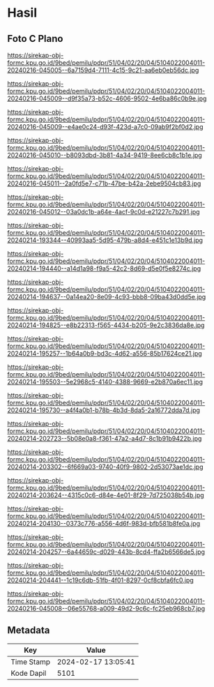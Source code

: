 # Hasil

## Foto C Plano

https://sirekap-obj-formc.kpu.go.id/9bed/pemilu/pdpr/51/04/02/20/04/5104022004011-20240216-045005--6a7159d4-7111-4c15-9c21-aa6eb0eb56dc.jpg

https://sirekap-obj-formc.kpu.go.id/9bed/pemilu/pdpr/51/04/02/20/04/5104022004011-20240216-045009--d9f35a73-b52c-4606-9502-4e6ba86c0b9e.jpg

https://sirekap-obj-formc.kpu.go.id/9bed/pemilu/pdpr/51/04/02/20/04/5104022004011-20240216-045009--e4ae0c24-d93f-423d-a7c0-09ab9f2bf0d2.jpg

https://sirekap-obj-formc.kpu.go.id/9bed/pemilu/pdpr/51/04/02/20/04/5104022004011-20240216-045010--b8093dbd-3b81-4a34-9419-8ee6cb8c1b1e.jpg

https://sirekap-obj-formc.kpu.go.id/9bed/pemilu/pdpr/51/04/02/20/04/5104022004011-20240216-045011--2a0fd5e7-c71b-47be-b42a-2ebe9504cb83.jpg

https://sirekap-obj-formc.kpu.go.id/9bed/pemilu/pdpr/51/04/02/20/04/5104022004011-20240216-045012--03a0dc1b-a64e-4acf-9c0d-e21227c7b291.jpg

https://sirekap-obj-formc.kpu.go.id/9bed/pemilu/pdpr/51/04/02/20/04/5104022004011-20240214-193344--40993aa5-5d95-479b-a8d4-e451c1e13b9d.jpg

https://sirekap-obj-formc.kpu.go.id/9bed/pemilu/pdpr/51/04/02/20/04/5104022004011-20240214-194440--a14d1a98-f9a5-42c2-8d69-d5e0f5e8274c.jpg

https://sirekap-obj-formc.kpu.go.id/9bed/pemilu/pdpr/51/04/02/20/04/5104022004011-20240214-194637--0a14ea20-8e09-4c93-bbb8-09ba43d0dd5e.jpg

https://sirekap-obj-formc.kpu.go.id/9bed/pemilu/pdpr/51/04/02/20/04/5104022004011-20240214-194825--e8b22313-f565-4434-b205-9e2c3836da8e.jpg

https://sirekap-obj-formc.kpu.go.id/9bed/pemilu/pdpr/51/04/02/20/04/5104022004011-20240214-195257--1b64a0b9-bd3c-4d62-a556-85b17624ce21.jpg

https://sirekap-obj-formc.kpu.go.id/9bed/pemilu/pdpr/51/04/02/20/04/5104022004011-20240214-195503--5e2968c5-4140-4388-9669-e2b870a6ec11.jpg

https://sirekap-obj-formc.kpu.go.id/9bed/pemilu/pdpr/51/04/02/20/04/5104022004011-20240214-195730--a4f4a0b1-b78b-4b3d-8da5-2a16772dda7d.jpg

https://sirekap-obj-formc.kpu.go.id/9bed/pemilu/pdpr/51/04/02/20/04/5104022004011-20240214-202723--5b08e0a8-f361-47a2-a4d7-8c1b91b9422b.jpg

https://sirekap-obj-formc.kpu.go.id/9bed/pemilu/pdpr/51/04/02/20/04/5104022004011-20240214-203302--6f669a03-9740-40f9-9802-2d53073ae1dc.jpg

https://sirekap-obj-formc.kpu.go.id/9bed/pemilu/pdpr/51/04/02/20/04/5104022004011-20240214-203624--4315c0c6-d84e-4e01-8f29-7d725038b54b.jpg

https://sirekap-obj-formc.kpu.go.id/9bed/pemilu/pdpr/51/04/02/20/04/5104022004011-20240214-204130--0373c776-a556-4d6f-983d-bfb581b8fe0a.jpg

https://sirekap-obj-formc.kpu.go.id/9bed/pemilu/pdpr/51/04/02/20/04/5104022004011-20240214-204257--6a44659c-d029-443b-8cd4-ffa2b6566de5.jpg

https://sirekap-obj-formc.kpu.go.id/9bed/pemilu/pdpr/51/04/02/20/04/5104022004011-20240214-204441--1c19c6db-51fb-4f01-8297-0cf8cbfa6fc0.jpg

https://sirekap-obj-formc.kpu.go.id/9bed/pemilu/pdpr/51/04/02/20/04/5104022004011-20240216-045008--06e55768-a009-49d2-9c6c-fc25eb968cb7.jpg


## Metadata

| Key        | Value               |
| ---------- | ------------------- |
| Time Stamp | 2024-02-17 13:05:41 |
| Kode Dapil | 5101                |




